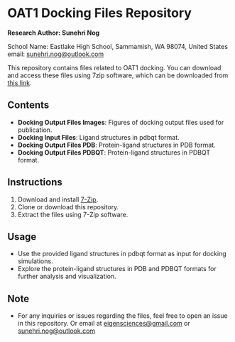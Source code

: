 # OAT1 Docking Files Repository

****Research Author: 
Sunehri Nog****

School Name: Eastlake High School, Sammamish, WA 98074, United States
email: sunehri.nog@outlook.com


This repository contains files related to OAT1 docking. You can download and access these files using 7zip software, which can be downloaded from [this link](https://www.7-zip.org/).

## Contents

- **Docking Output Files Images**: Figures of docking output files used for publication.
- **Docking Input Files**: Ligand structures in pdbqt format.
- **Docking Output Files PDB**: Protein-ligand structures in PDB format.
- **Docking Output Files PDBQT**: Protein-ligand structures in PDBQT format.

## Instructions

1. Download and install [7-Zip](https://www.7-zip.org/).
2. Clone or download this repository.
3. Extract the files using 7-Zip software.

## Usage

- Use the provided ligand structures in pdbqt format as input for docking simulations.
- Explore the protein-ligand structures in PDB and PDBQT formats for further analysis and visualization.

## Note

- For any inquiries or issues regarding the files, feel free to open an issue in this repository. Or email at eigensciences@gmail.com or sunehri.nog@outlook.com
